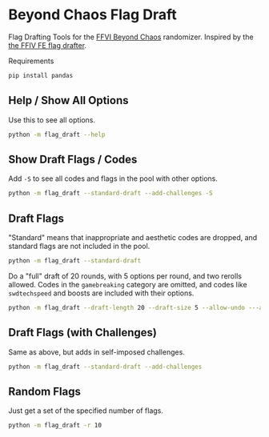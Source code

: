 # Beyond Chaos Flag Draft
Flag Drafting Tools for the [FFVI Beyond Chaos](https://github.com/FF6BeyondChaos) randomizer. Inspired by the [the FFIV FE flag drafter](https://www.ff4fedraft.com/).

Requirements
```bash
pip install pandas
```

## Help / Show All Options

Use this to see all options.

```bash
python -m flag_draft --help
````

## Show Draft Flags / Codes

Add `-S` to see all codes and flags in the pool with other options.

```bash
python -m flag_draft --standard-draft --add-challenges -S
````

## Draft Flags

"Standard" means that inappropriate and aesthetic codes are dropped, and standard flags are not included in the pool.

```bash
python -m flag_draft --standard-draft
```

Do a "full" draft of 20 rounds, with 5 options per round, and two rerolls allowed. Codes in the `gamebreaking` category are omitted, and codes like `swdtechspeed` and boosts are included with their options.

```bash
python -m flag_draft --draft-length 20 --draft-size 5 --allow-undo ---allow-reroll 2 --ban-category gamebreaking --allow-suboptions
```

## Draft Flags (with Challenges)

Same as above, but adds in self-imposed challenges.

```bash
python -m flag_draft --standard-draft --add-challenges
```

## Random Flags

Just get a set of the specified number of flags.

```bash
python -m flag_draft -r 10
```

